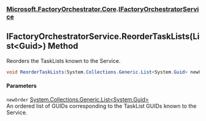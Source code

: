 ### [Microsoft.FactoryOrchestrator.Core](Microsoft_FactoryOrchestrator_Core.md 'Microsoft.FactoryOrchestrator.Core').[IFactoryOrchestratorService](Microsoft_FactoryOrchestrator_Core_IFactoryOrchestratorService.md 'Microsoft.FactoryOrchestrator.Core.IFactoryOrchestratorService')
## IFactoryOrchestratorService.ReorderTaskLists(List&lt;Guid&gt;) Method
Reorders the TaskLists known to the Service.  
```csharp
void ReorderTaskLists(System.Collections.Generic.List<System.Guid> newOrder);
```
#### Parameters
<a name='Microsoft_FactoryOrchestrator_Core_IFactoryOrchestratorService_ReorderTaskLists(System_Collections_Generic_List_System_Guid_)_newOrder'></a>
`newOrder` [System.Collections.Generic.List&lt;](https://docs.microsoft.com/en-us/dotnet/api/System.Collections.Generic.List-1 'System.Collections.Generic.List')[System.Guid](https://docs.microsoft.com/en-us/dotnet/api/System.Guid 'System.Guid')[&gt;](https://docs.microsoft.com/en-us/dotnet/api/System.Collections.Generic.List-1 'System.Collections.Generic.List')  
An ordered list of GUIDs corresponding to the TaskList GUIDs known to the Service.
  

